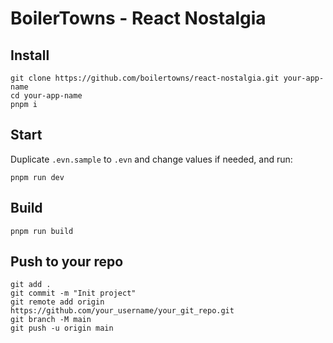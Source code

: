 # BoilerTowns - React Nostalgia

## Install

```shell
git clone https://github.com/boilertowns/react-nostalgia.git your-app-name
cd your-app-name
pnpm i
```

## Start

Duplicate `.evn.sample` to `.evn` and change values if needed, and run:

```shell
pnpm run dev
```

## Build

```shell
pnpm run build
```

## Push to your repo

```shell
git add .
git commit -m "Init project"
git remote add origin https://github.com/your_username/your_git_repo.git
git branch -M main
git push -u origin main
```
